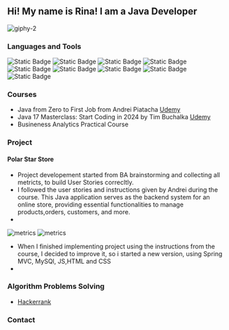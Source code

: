 ## Hi! My name is Rina! I  am a Java Developer 
![giphy-2](https://github.com/marinaGumeniuc/marinaGumeniuc/assets/145487599/6a71570f-f517-4937-9f11-23bbc1256974)

### Languages and Tools 
![Static Badge](https://img.shields.io/badge/-Java-090909?style=for-the-bage)
![Static Badge](https://img.shields.io/badge/-MySql-090909?style=for-the-bage)
![Static Badge](https://img.shields.io/badge/-HTML-090909?style=for-the-bage)
![Static Badge](https://img.shields.io/badge/-CSS-090909?style=for-the-bage)
![Static Badge](https://img.shields.io/badge/-Git-090909?style=for-the-bage)
![Static Badge](https://img.shields.io/badge/-Maven-090909?style=for-the-bage)
![Static Badge](https://img.shields.io/badge/-Scrum-090909?style=for-the-bage)
![Static Badge](https://img.shields.io/badge/-TomCat-090909?style=for-the-bage)
![Static Badge](https://img.shields.io/badge/-Spring-090909?style=for-the-bage)

### Courses
- Java from  Zero to First Job from Andrei Piatacha [Udemy](https://www.udemy.com/share/103fU23@tuKnHkiBGXRu-8OdIhX1Ne2s8dSkS-W7eh6TrLrPcLmRxDstJCSs5-IMTk0duO55rg==/)
- Java 17 Masterclass: Start Coding in 2024 by Tim Buchalka [Udemy](https://www.udemy.com/share/101Wdq3@yW5tibSgPtvCwbnxOdiTDh9S7TF3VGl5B7b1opj8VJi9-o4961DnOh97GidtxtmPBQ==/)
- Busineness Analytics Practical Course

### Project

#### Polar Star Store
- Project developement started from BA brainstorming  and collecting all metricts, to build User Stories correcltly.
- I followed the user stories and instructions given by Andrei during the course. This Java application serves as the backend system for an online store, providing essential functionalities to manage products,orders, customers, and more.
- 

![metrics](https://github.com/marinaGumeniuc/marinaGumeniuc/assets/145487599/32d0dd7f-ee53-4dee-a02b-a5cf33ba2e01)
![metrics](https://github.com/marinaGumeniuc/marinaGumeniuc/assets/145487599/3041a76e-4be4-4fe9-bc9d-3a87da921f3b)


- When I finished implementing project using the instructions from the course, I decided to improve it, so i started a new version, using Spring MVC, MySQl, JS,HTML and CSS
-


### Algorithm  Problems Solving 
- [Hackerrank](https://www.hackerrank.com/profile/marina_gumeniuk1)


### Contact

